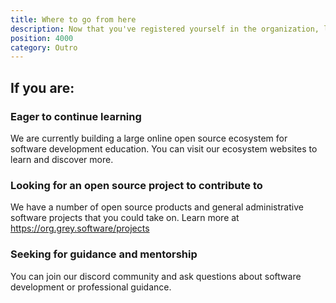 ```yaml
---
title: Where to go from here
description: Now that you've registered yourself in the organization, let's explore the next steps in your open-source software development journey
position: 4000
category: Outro
---
```


## If you are:

### Eager to continue learning

We are currently building a large online open source ecosystem for software development education. You can visit our ecosystem websites to learn and discover more.

<cta-button text="Our Ecosystem" link="https://org.grey.software/ecosystem"></cta-button>

### Looking for an open source project to contribute to

We have a number of open source products and general administrative software projects that you could take on. Learn more at https://org.grey.software/projects

### Seeking for guidance and mentorship

You can join our discord community and ask questions about software development or professional guidance.

<cta-button text="Join Discord" link="https://discord.com/invite/2CGKQEe9xw"></cta-button>
